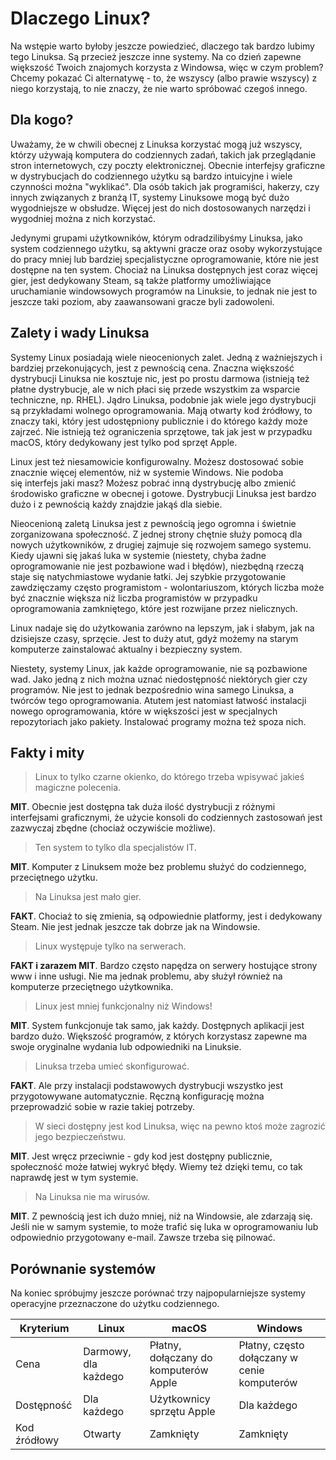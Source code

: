 # Dlaczego Linux?

Na wstępie warto byłoby jeszcze powiedzieć, dlaczego tak bardzo lubimy tego Linuksa. Są przecież jeszcze inne systemy. Na co dzień zapewne większość Twoich znajomych korzysta z Windowsa, więc w czym problem? Chcemy pokazać Ci alternatywę - to, że wszyscy (albo prawie wszyscy) z niego korzystają, to nie znaczy, że nie warto spróbować czegoś innego.

## Dla kogo?

Uważamy, że w chwili obecnej z Linuksa korzystać mogą już wszyscy, którzy używają komputera do codziennych zadań,  takich jak przeglądanie stron internetowych, czy poczty elektronicznej. Obecnie interfejsy graficzne w dystrybucjach do codziennego użytku są bardzo intuicyjne i wiele czynności można "wyklikać". Dla osób takich jak programiści, hakerzy, czy innych związanych z branżą IT, systemy Linuksowe mogą być dużo wygodniejsze w obsłudze. Więcej jest do nich dostosowanych narzędzi i wygodniej można z nich korzystać.

Jedynymi grupami użytkowników, którym odradzilibyśmy Linuksa, jako system codziennego użytku, są aktywni gracze oraz osoby wykorzystujące do pracy mniej lub bardziej specjalistyczne oprogramowanie, które nie jest dostępne na ten system. Chociaż na Linuksa dostępnych jest coraz więcej gier, jest dedykowany Steam, są także platformy umożliwiające uruchamianie windowsowych programów na Linuksie, to jednak nie jest to jeszcze taki poziom, aby zaawansowani gracze byli zadowoleni.

## Zalety i wady Linuksa

Systemy Linux posiadają wiele nieocenionych zalet. Jedną z ważniejszych i bardziej przekonujących, jest z pewnością cena. Znaczna większość dystrybucji Linuksa nie kosztuje nic, jest po prostu darmowa (istnieją też płatne dystrybucje, ale w nich płaci się przede wszystkim za wsparcie techniczne, np. RHEL). Jądro Linuksa, podobnie jak wiele jego dystrybucji są  przykładami wolnego oprogramowania. Mają otwarty kod źródłowy, to znaczy taki, który jest udostępniony publicznie i do którego każdy może zajrzeć. Nie istnieją też ograniczenia sprzętowe, tak jak jest w przypadku macOS, który dedykowany jest tylko pod sprzęt Apple.

Linux jest też niesamowicie konfigurowalny. Możesz dostosować sobie znacznie więcej elementów, niż w systemie Windows. Nie podoba się interfejs jaki masz? Możesz pobrać inną dystrybucję albo zmienić środowisko graficzne w obecnej i gotowe. Dystrybucji Linuksa jest bardzo dużo i z pewnością każdy znajdzie jakąś dla siebie.

Nieocenioną zaletą Linuksa jest z pewnością jego ogromna i świetnie zorganizowana społeczność. Z jednej strony chętnie służy pomocą dla nowych użytkowników, z drugiej zajmuje się rozwojem samego systemu. Kiedy ujawni się jakaś luka w systemie (niestety, chyba żadne oprogramowanie nie jest pozbawione wad i błędów), niezbędną rzeczą staje się natychmiastowe wydanie łatki. Jej szybkie przygotowanie zawdzięczamy często programistom - wolontariuszom, których liczba może być znacznie większa niż liczba programistów w przypadku oprogramowania zamkniętego, które jest rozwijane przez nielicznych.

Linux nadaje się do użytkowania zarówno na lepszym, jak i słabym, jak na dzisiejsze czasy, sprzęcie. Jest to duży atut, gdyż możemy na starym komputerze zainstalować aktualny i bezpieczny system.

Niestety, systemy Linux, jak każde oprogramowanie, nie są pozbawione wad. Jako jedną z nich można uznać niedostępność niektórych gier czy programów. Nie jest to jednak bezpośrednio wina samego Linuksa, a twórców tego oprogramowania. Atutem jest natomiast łatwość instalacji nowego oprogramowania, które w większości jest w specjalnych repozytoriach jako pakiety. Instalować programy można też spoza nich.

## Fakty i mity

> Linux to tylko czarne okienko, do którego trzeba wpisywać jakieś magiczne polecenia.

**MIT**. Obecnie jest dostępna tak duża ilość dystrybucji z różnymi interfejsami graficznymi, że użycie konsoli do codziennych zastosowań jest zazwyczaj zbędne (chociaż oczywiście możliwe).

> Ten system to tylko dla specjalistów IT.

**MIT**. Komputer z Linuksem może bez problemu służyć do codziennego, przeciętnego użytku. 

> Na Linuksa jest mało gier.

**FAKT**. Chociaż to się zmienia, są odpowiednie platformy, jest i dedykowany Steam. Nie jest jednak jeszcze tak dobrze jak na Windowsie.

> Linux występuje tylko na serwerach.

**FAKT i zarazem MIT**. Bardzo często napędza on serwery hostujące strony www i inne usługi. Nie ma jednak problemu, aby służył również na komputerze przeciętnego użytkownika. 

> Linux jest mniej funkcjonalny niż Windows!

**MIT**. System funkcjonuje tak samo, jak każdy. Dostępnych aplikacji jest bardzo dużo. Większość programów, z których korzystasz zapewne ma swoje oryginalne wydania lub odpowiedniki na Linuksie.

> Linuksa trzeba umieć skonfigurować.

**FAKT**. Ale przy instalacji podstawowych dystrybucji wszystko jest przygotowywane automatycznie. Ręczną konfigurację można przeprowadzić sobie w razie takiej potrzeby.

> W sieci dostępny jest kod Linuksa, więc na pewno ktoś może zagrozić jego bezpieczeństwu.

**MIT**. Jest wręcz przeciwnie - gdy kod jest dostępny publicznie, społeczność może łatwiej wykryć błędy. Wiemy też dzięki temu, co tak naprawdę jest w tym systemie.

> Na Linuksa nie ma wirusów.

**MIT**. Z pewnością jest ich dużo mniej, niż na Windowsie, ale zdarzają się. Jeśli nie w samym systemie, to może trafić się luka w oprogramowaniu lub odpowiednio przygotowany e-mail. Zawsze trzeba się pilnować. 

## Porównanie systemów

Na koniec spróbujmy jeszcze porównać trzy najpopularniejsze systemy operacyjne przeznaczone do użytku codziennego.

| Kryterium    | Linux                | macOS                                 | Windows                                  |
| ------------ | -------------------- | ------------------------------------- | ---------------------------------------- |
| Cena         | Darmowy, dla każdego | Płatny, dołączany do komputerów Apple | Płatny, często dołączany w cenie komputerów |
| Dostępność   | Dla każdego          | Użytkownicy sprzętu Apple             | Dla każdego                              |
| Kod źródłowy | Otwarty              | Zamknięty                             | Zamknięty                                |
